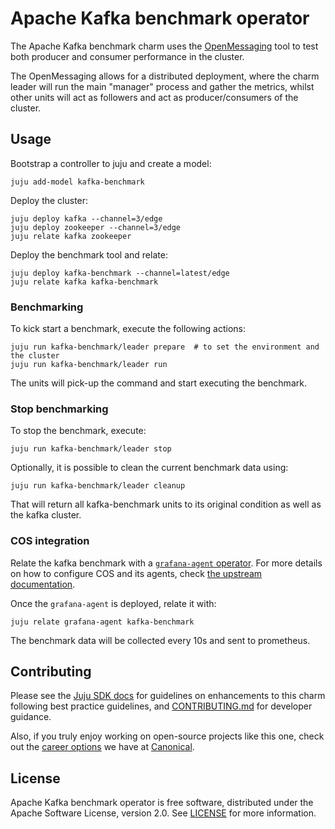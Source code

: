 # Apache Kafka benchmark operator

The Apache Kafka benchmark charm uses the [OpenMessaging](https://github.com/openmessaging/benchmark) tool to test both producer and consumer performance in the cluster.

The OpenMessaging allows for a distributed deployment, where the charm leader will run the main "manager" process and gather the metrics, whilst other units will act as followers and act as producer/consumers of the cluster.

## Usage

Bootstrap a controller to juju and create a model:

```
juju add-model kafka-benchmark
```

Deploy the cluster:

```
juju deploy kafka --channel=3/edge
juju deploy zookeeper --channel=3/edge
juju relate kafka zookeeper
```

Deploy the benchmark tool and relate:
```
juju deploy kafka-benchmark --channel=latest/edge
juju relate kafka kafka-benchmark
```

### Benchmarking

To kick start a benchmark, execute the following actions:

```
juju run kafka-benchmark/leader prepare  # to set the environment and the cluster
juju run kafka-benchmark/leader run
```

The units will pick-up the command and start executing the benchmark.

### Stop benchmarking

To stop the benchmark, execute:

```
juju run kafka-benchmark/leader stop
```

Optionally, it is possible to clean the current benchmark data using:
```
juju run kafka-benchmark/leader cleanup
```

That will return all kafka-benchmark units to its original condition as well as the kafka cluster.

### COS integration

Relate the kafka benchmark with a [`grafana-agent` operator](https://charmhub.io/grafana-agent). For more details on how to configure COS and its agents, check [the upstream documentation](https://charmhub.io/grafana-agent/docs/using).

Once the `grafana-agent` is deployed, relate it with:

```
juju relate grafana-agent kafka-benchmark
```

The benchmark data will be collected every 10s and sent to prometheus.


## Contributing

Please see the [Juju SDK docs](https://juju.is/docs/sdk) for guidelines on enhancements to this charm following best practice guidelines, and [CONTRIBUTING.md](https://github.com/canonical/kafka-benchmark-operator/blob/main/CONTRIBUTING.md) for developer guidance. 

Also, if you truly enjoy working on open-source projects like this one, check out the [career options](https://canonical.com/careers/all) we have at [Canonical](https://canonical.com/). 

## License

Apache Kafka benchmark operator is free software, distributed under the Apache Software License, version 2.0. See [LICENSE](https://github.com/canonical/kafka-benchmark-operator/blob/main/LICENSE) for more information.
